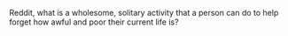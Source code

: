  Reddit, what is a wholesome, solitary activity that a person can do to help forget how awful and poor their current life is? 
